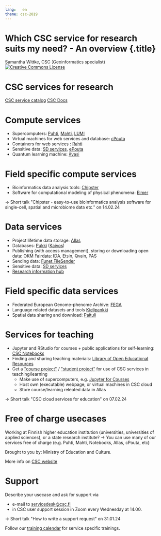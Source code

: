 ```yaml
---
lang:   en
theme: csc-2019
---
```


# Which CSC service for research suits my need? - An overview {.title}

Samantha Wittke, CSC (Geoinformatics specialist)
<a rel="license" href="http://creativecommons.org/licenses/by-sa/4.0/"><img alt="Creative Commons License" style="border-width:0;" src="https://i.creativecommons.org/l/by-sa/4.0/88x31.png" /></a>

# CSC services for research

[CSC service catalog](https://research.csc.fi/en/service-catalog)
[CSC Docs](https://docs.csc.fi/)

# Compute services

* Supercomputers: [Puhti](https://research.csc.fi/-/puhti), [Mahti](https://research.csc.fi/-/mahti), [LUMI](https://www.lumi-supercomputer.eu/)
* Virtual machines for web services and database: [cPouta](https://research.csc.fi/-/cpouta)
* Containers for web services : [Rahti](https://research.csc.fi/-/rahti)
* Sensitive data: [SD services](https://research.csc.fi/sensitive-data-services-for-research), [ePouta](https://research.csc.fi/-/epouta)
* Quantum learning machine: [Kvasi](https://research.csc.fi/-/kvasi)

# Field specific compute services

* Bioinformatics data analysis tools: [Chipster](https://research.csc.fi/-/chipster) 
* Software for computational modeling of physical phenomena: [Elmer](https://www.csc.fi/web/elmer)

-> Short talk "Chipster - easy-to-use bioinformatics analysis software for single-cell, spatial and microbiome data etc." on 14.02.24

# Data services

* Project lifetime data storage: [Allas](https://research.csc.fi/-/allas)
* Databases: [Pukki](https://docs.csc.fi/cloud/dbaas/) ([Kaivos](https://research.csc.fi/-/kaivos))
* Publishing (with access management), storing or downloading open data: [OKM Fairdata](https://www.fairdata.fi/en/): IDA, Etsin, Qvain, PAS
* Sending data: [Funet FileSender](https://filesender.funet.fi/)
* Sensitive data: [SD services](https://research.csc.fi/sensitive-data-services-for-research)
* [Research information hub](https://research.fi/en/)

# Field specific data services 

* Federated European Genome-phenome Archive: [FEGA](https://research.csc.fi/-/fega)
* Language related datasets and tools [Kielipankki](https://www.kielipankki.fi/language-bank/)
* Spatial data sharing and download: [Paituli](https://paituli.csc.fi/)


# Services for teaching

* Jupyter and RStudio for courses + public applications for self-learning: [CSC Notebooks](https://notebooks.rahtiapp.fi/welcome)
* Finding and sharing teaching materials: [Library of Open Educational Resources](https://aoe.fi/)
* Get a ["course project"](https://docs.csc.fi/accounts/how-to-create-new-project/#course) / ["student project"](https://docs.csc.fi/support/tutorials/student_quick/) for use of CSC services in teaching/learning
  * Make use of supercomputers, e.g. [Jupyter for Courses](https://docs.csc.fi/computing/webinterface/jupyter-for-courses/)
  * Host own (executable) webpage, or virtual machines in CSC cloud
  * Store course/learning releated data in Allas
 
 -> Short talk "CSC cloud services for education" on 07.02.24

# Free of charge usecases

Working at Finnish higher education institution (universities, universities of applied sciences), or a state research institute? 
-> You can use many of our services free of charge (e.g. Puhti, Mahti, Notebooks, Allas, cPouta, etc)

Brought to you by: Ministry of Education and Culture.

More info on [CSC website](https://research.csc.fi/free-of-charge-use-cases)

# Support

Describe your usecase and ask for support via 

* e-mail to servicedesk@csc.fi
* in CSC user support session in Zoom every Wednesday at 14.00.

-> Short talk "How to write a support request" on 31.01.24

Follow our [training calendar](https://www.csc.fi/training#training-calendar) for service specific trainings. 
